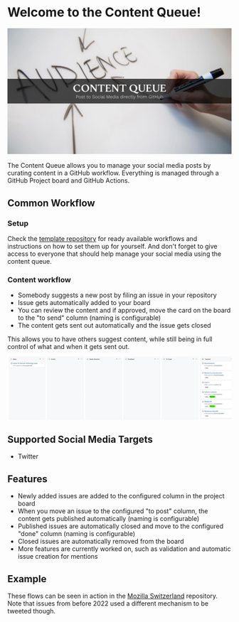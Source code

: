 # Welcome to the Content Queue!

![Banner](./profile/images/banner.webp)

The Content Queue allows you to manage your social media posts by curating content in a GitHub workflow. Everything is managed through a GitHub Project board and GitHub Actions.

## Common Workflow

### Setup

Check the [template repository](https://github.com/content-queue/template) for ready available workflows and instructions on how to set them up for yourself.
And don't forget to give access to everyone that should help manage your social media using the content queue.

### Content workflow

* Somebody suggests a new post by filing an issue in your repository
* Issue gets automatically added to your board
* You can review the content and if approved, move the card on the board to the "to send" column (naming is configurable)
* The content gets sent out automatically and the issue gets closed

This allows you to have others suggest content, while still being in full control of what and when it gets sent out.

![Board screenshot](./profile/images/board.webp)

## Supported Social Media Targets

* Twitter

## Features

* Newly added issues are added to the configured column in the project board
* When you move an issue to the configured "to post" column, the content gets published automatically (naming is configurable)
* Published issues are automatically closed and move to the configured "done" column (naming is configurable)
* Closed issues are automatically removed from the board
* More features are currently worked on, such as validation and automatic issue creation for mentions

## Example

These flows can be seen in action in the [Mozilla Switzerland](https://github.com/mozillach/tweets/) repository. Note that issues from before 2022 used a different mechanism to be tweeted though.
